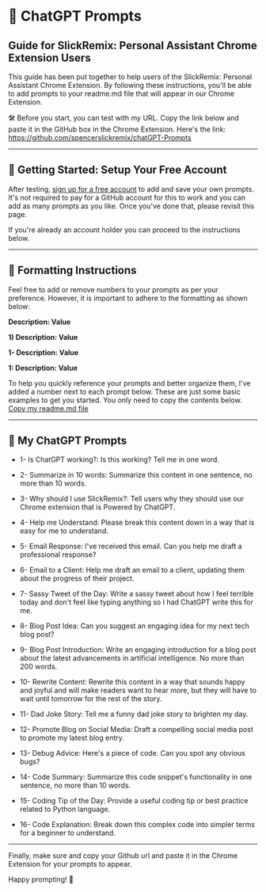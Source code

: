 # 🎯 ChatGPT Prompts

## Guide for SlickRemix: Personal Assistant Chrome Extension Users

This guide has been put together to help users of the SlickRemix: Personal Assistant Chrome Extension. By following these instructions, you'll be able to add prompts to your readme.md file that will appear in our Chrome Extension.

🛠️ Before you start, you can test with my URL. Copy the link below and paste it in the GitHub box in the Chrome Extension. Here's the link: https://github.com/spencerslickremix/chatGPT-Prompts

---

## 🚀 Getting Started: Setup Your Free Account

After testing, [sign up for a free account](https://github.com/signup?ref_cta=Sign+up&ref_loc=header+logged+out&ref_page=%2F&source=header-home) to add and save your own prompts. It's not required to pay for a GitHub account for this to work and you can add as many prompts as you like. Once you've done that, please revisit this page.

If you're already an account holder you can proceed to the instructions below.

---

## 📝 Formatting Instructions

Feel free to add or remove numbers to your prompts as per your preference. However, it is important to adhere to the formatting as shown below:

 **Description: Value**

 **1) Description: Value**

 **1- Description: Value**

 **1: Description: Value**

To help you quickly reference your prompts and better organize them, I've added a number next to each prompt below. These are just some basic examples to get you started. You only need to copy the contents below. [Copy my readme.md file](https://raw.githubusercontent.com/spencerslickremix/chatGPT-Prompts/main/README.md)

---

## 🤖 My ChatGPT Prompts

- 1- Is ChatGPT working?: Is this working? Tell me in one word.

- 2- Summarize in 10 words: Summarize this content in one sentence, no more than 10 words.

- 3- Why should I use SlickRemix?: Tell users why they should use our Chrome extension that is Powered by ChatGPT.

- 4- Help me Understand: Please break this content down in a way that is easy for me to understand.

- 5- Email Response: I've received this email. Can you help me draft a professional response?

- 6- Email to a Client: Help me draft an email to a client, updating them about the progress of their project.

- 7- Sassy Tweet of the Day: Write a sassy tweet about how I feel terrible today and don't feel like typing anything so I had ChatGPT write this for me.

- 8- Blog Post Idea: Can you suggest an engaging idea for my next tech blog post?

- 9- Blog Post Introduction: Write an engaging introduction for a blog post about the latest advancements in artificial intelligence. No more than 200 words.

- 10- Rewrite Content: Rewrite this content in a way that sounds happy and joyful and will make readers want to hear more, but they will have to wait until tomorrow for the rest of the story.

- 11- Dad Joke Story: Tell me a funny dad joke story to brighten my day.

- 12- Promote Blog on Social Media: Draft a compelling social media post to promote my latest blog entry.

- 13- Debug Advice: Here's a piece of code. Can you spot any obvious bugs?

- 14- Code Summary: Summarize this code snippet's functionality in one sentence, no more than 10 words.

- 15- Coding Tip of the Day: Provide a useful coding tip or best practice related to Python language.

- 16- Code Explanation: Break down this complex code into simpler terms for a beginner to understand.

---

Finally, make sure and copy your Github url and paste it in the Chrome Extension for your prompts to appear.

Happy prompting! 🥳


